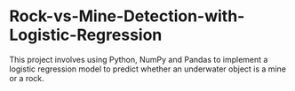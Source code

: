 # Rock-vs-Mine-Detection-with-Logistic-Regression
This project involves using Python, NumPy and Pandas to implement a logistic regression model to predict whether an underwater object is a mine or a rock.
